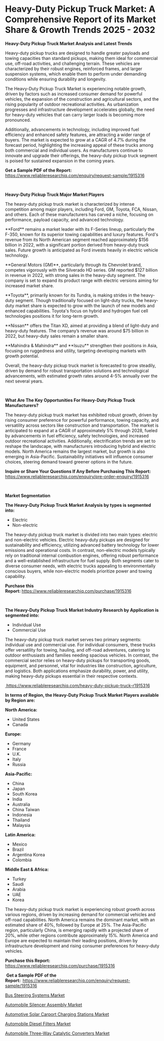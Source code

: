 <p><h1>Heavy-Duty Pickup Truck Market: A Comprehensive Report of its Market Share & Growth Trends 2025 - 2032</h1></p><p><strong>Heavy-Duty Pickup Truck Market Analysis and Latest Trends</strong></p>
<p><p>Heavy-duty pickup trucks are designed to handle greater payloads and towing capacities than standard pickups, making them ideal for commercial use, off-road activities, and challenging terrain. These vehicles are characterized by their robust engines, reinforced frames, and larger suspension systems, which enable them to perform under demanding conditions while ensuring durability and longevity.</p><p>The Heavy-Duty Pickup Truck Market is experiencing notable growth, driven by factors such as increased consumer demand for powerful vehicles, the expansion of the construction and agricultural sectors, and the rising popularity of outdoor recreational activities. As urbanization progresses and infrastructure development accelerates globally, the need for heavy-duty vehicles that can carry larger loads is becoming more pronounced.</p><p>Additionally, advancements in technology, including improved fuel efficiency and enhanced safety features, are attracting a wider range of buyers. The market is expected to grow at a CAGR of 4.7% during the forecast period, highlighting the increasing appeal of these trucks among both commercial and individual users. As manufacturers continue to innovate and upgrade their offerings, the heavy-duty pickup truck segment is poised for sustained expansion in the coming years.</p></p>
<p><strong>Get a Sample PDF of the Report:&nbsp;</strong> <a href="https://www.reliableresearchiq.com/enquiry/request-sample/1915316?utm_campaign=1082&utm_medium=2&utm_source=Github&utm_content=ia&utm_term=31032025&utm_id=heavy-duty-pickup-truck">https://www.reliableresearchiq.com/enquiry/request-sample/1915316</a></p>
<p>&nbsp;</p>
<p><strong>Heavy-Duty Pickup Truck Major Market Players</strong></p>
<p><p>The heavy-duty pickup truck market is characterized by intense competition among major players, including Ford, GM, Toyota, FCA, Nissan, and others. Each of these manufacturers has carved a niche, focusing on performance, payload capacity, and advanced technology.</p><p>**Ford** remains a market leader with its F-Series lineup, particularly the F-350, known for its superior towing capabilities and luxury features. Ford's revenue from its North American segment reached approximately $156 billion in 2022, with a significant portion derived from heavy-duty truck sales. Future growth is anticipated as Ford invests heavily in electric vehicle technology.</p><p>**General Motors (GM)**, particularly through its Chevrolet brand, competes vigorously with the Silverado HD series. GM reported $127 billion in revenue in 2022, with strong sales in the heavy-duty segment. The company is set to expand its product range with electric versions aiming for increased market share.</p><p>**Toyota**, primarily known for its Tundra, is making strides in the heavy-duty segment. Though traditionally focused on light-duty trucks, the heavy-duty market share is expected to grow with the launch of new models and enhanced capabilities. Toyota's focus on hybrid and hydrogen fuel cell technologies positions it for long-term growth.</p><p>**Nissan** offers the Titan XD, aimed at providing a blend of light-duty and heavy-duty features. The company’s revenue was around $75 billion in 2022, but heavy-duty sales remain a smaller share. </p><p>**Mahindra & Mahindra** and **Isuzu** strengthen their positions in Asia, focusing on ruggedness and utility, targeting developing markets with growth potential. </p><p>Overall, the heavy-duty pickup truck market is forecasted to grow steadily, driven by demand for robust transportation solutions and technological advancements, with estimated growth rates around 4-5% annually over the next several years.</p></p>
<p>&nbsp;</p>
<p><strong>What Are The Key Opportunities For Heavy-Duty Pickup Truck Manufacturers?</strong></p>
<p><p>The heavy-duty pickup truck market has exhibited robust growth, driven by rising consumer preference for powerful performance, towing capacity, and versatility across sectors like construction and transportation. The market is anticipated to expand at a CAGR of approximately 5% through 2028, fueled by advancements in fuel efficiency, safety technologies, and increased outdoor recreational activities. Additionally, electrification trends are set to reshape the landscape, with manufacturers introducing hybrid and electric models. North America remains the largest market, but growth is also emerging in Asia-Pacific. Sustainability initiatives will influence consumer choices, steering demand toward greener options in the future.</p></p>
<p><strong>Inquire or Share Your Questions If Any Before Purchasing This Report:</strong> <a href="https://www.reliableresearchiq.com/enquiry/pre-order-enquiry/1915316?utm_campaign=1082&utm_medium=2&utm_source=Github&utm_content=ia&utm_term=31032025&utm_id=heavy-duty-pickup-truck">https://www.reliableresearchiq.com/enquiry/pre-order-enquiry/1915316</a></p>
<p>&nbsp;</p>
<p><strong>Market Segmentation</strong></p>
<p><strong>The Heavy-Duty Pickup Truck Market Analysis by types is segmented into:</strong></p>
<p><ul><li>Electric</li><li>Non-electric</li></ul></p>
<p><p>The heavy-duty pickup truck market is divided into two main types: electric and non-electric vehicles. Electric heavy-duty pickups are designed for sustainability and efficiency, utilizing advanced battery technology for lower emissions and operational costs. In contrast, non-electric models typically rely on traditional internal combustion engines, offering robust performance and a well-established infrastructure for fuel supply. Both segments cater to diverse consumer needs, with electric trucks appealing to environmentally conscious buyers, while non-electric models prioritize power and towing capability.</p></p>
<p><strong>Purchase this Report:&nbsp;</strong><a href="https://www.reliableresearchiq.com/purchase/1915316?utm_campaign=1082&utm_medium=2&utm_source=Github&utm_content=ia&utm_term=31032025&utm_id=heavy-duty-pickup-truck">https://www.reliableresearchiq.com/purchase/1915316</a></p>
<p>&nbsp;</p>
<p><strong>The Heavy-Duty Pickup Truck Market Industry Research by Application is segmented into:</strong></p>
<p><ul><li>Individual Use</li><li>Commercial Use</li></ul></p>
<p><p>The heavy-duty pickup truck market serves two primary segments: individual use and commercial use. For individual consumers, these trucks offer versatility for towing, hauling, and off-road adventures, catering to outdoor enthusiasts and families needing spacious vehicles. In contrast, the commercial sector relies on heavy-duty pickups for transporting goods, equipment, and personnel, vital for industries like construction, agriculture, and logistics. Both applications emphasize durability, power, and utility, making heavy-duty pickups essential in their respective contexts.</p></p>
<p><a href="https://www.reliableresearchiq.com/heavy-duty-pickup-truck-r1915316?utm_campaign=1082&utm_medium=2&utm_source=Github&utm_content=ia&utm_term=31032025&utm_id=heavy-duty-pickup-truck">&nbsp;https://www.reliableresearchiq.com/heavy-duty-pickup-truck-r1915316</a></p>
<p><strong>In terms of Region, the Heavy-Duty Pickup Truck Market Players available by Region are:</strong></p>
<p>
    <p> <strong> North America: </strong>
        <ul>
            <li>United States</li>
            <li>Canada</li>
        </ul>
        </p> 
    <p> <strong> Europe: </strong>
        <ul>
            <li>Germany</li>
            <li>France</li>
            <li>U.K.</li>
            <li>Italy</li>
            <li>Russia</li>
        </ul>
        </p> 
    <p> <strong> Asia-Pacific: </strong>
        <ul>
            <li>China</li>
            <li>Japan</li>
            <li>South Korea</li>
            <li>India</li>
            <li>Australia</li>
            <li>China Taiwan</li>
            <li>Indonesia</li>
            <li>Thailand</li>
            <li>Malaysia</li>
        </ul>
        </p> 
    <p> <strong> Latin America: </strong>
        <ul>
            <li>Mexico</li>
            <li>Brazil</li>
            <li>Argentina Korea</li>
            <li>Colombia</li>
        </ul>
        </p> 
    <p> <strong> Middle East & Africa: </strong>
        <ul>
            <li>Turkey</li>
            <li>Saudi</li>
            <li>Arabia</li>
            <li>UAE</li>
            <li>Korea</li>
        </ul>
    </p>
    </p>
<p><p>The heavy-duty pickup truck market is experiencing robust growth across various regions, driven by increasing demand for commercial vehicles and off-road capabilities. North America remains the dominant market, with an estimated share of 40%, followed by Europe at 25%. The Asia-Pacific region, particularly China, is emerging rapidly with a projected share of 20%, while other regions contribute approximately 15%. North America and Europe are expected to maintain their leading positions, driven by infrastructure development and rising consumer preferences for heavy-duty vehicles.</p></p>
<p><strong>Purchase this Report: </strong><a href="https://www.reliableresearchiq.com/purchase/1915316?utm_campaign=1082&utm_medium=2&utm_source=Github&utm_content=ia&utm_term=31032025&utm_id=heavy-duty-pickup-truck">https://www.reliableresearchiq.com/purchase/1915316</a></p>
<p>&nbsp;<strong>Get a Sample PDF of the Report:&nbsp;&nbsp;</strong><a href="https://www.reliableresearchiq.com/enquiry/request-sample/1915316?utm_campaign=1082&utm_medium=2&utm_source=Github&utm_content=ia&utm_term=31032025&utm_id=heavy-duty-pickup-truck">https://www.reliableresearchiq.com/enquiry/request-sample/1915316</a></p>
<p><strong></strong></p>
<p><p><a href="https://github.com/skoppmerlib9/Market-Research-Report-List-1/blob/main/bus-steering-systems-market.md?utm_campaign=1082&utm_medium=2&utm_source=Github&utm_content=ia&utm_term=31032025&utm_id=heavy-duty-pickup-truck">Bus Steering Systems Market</a></p><p><a href="https://github.com/aijazdeitzbq/Market-Research-Report-List-1/blob/main/automobile-silencer-assembly-market.md?utm_campaign=1082&utm_medium=2&utm_source=Github&utm_content=ia&utm_term=31032025&utm_id=heavy-duty-pickup-truck">Automobile Silencer Assembly Market</a></p><p><a href="https://github.com/gambokaiohjr/Market-Research-Report-List-1/blob/main/automotive-solar-carport-charging-stations-market.md?utm_campaign=1082&utm_medium=2&utm_source=Github&utm_content=ia&utm_term=31032025&utm_id=heavy-duty-pickup-truck">Automotive Solar Carport Charging Stations Market</a></p><p><a href="https://github.com/monacaquddus/Market-Research-Report-List-1/blob/main/automobile-diesel-filters-market.md?utm_campaign=1082&utm_medium=2&utm_source=Github&utm_content=ia&utm_term=31032025&utm_id=heavy-duty-pickup-truck">Automobile Diesel Filters Market</a></p><p><a href="https://github.com/owaysusing/Market-Research-Report-List-1/blob/main/automobile-three-way-catalytic-converters-market.md?utm_campaign=1082&utm_medium=2&utm_source=Github&utm_content=ia&utm_term=31032025&utm_id=heavy-duty-pickup-truck">Automobile Three-Way Catalytic Converters Market</a></p></p>